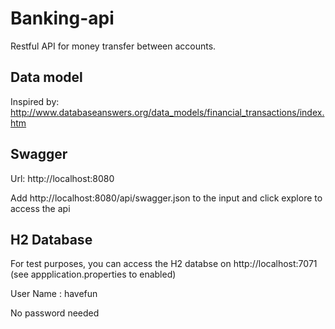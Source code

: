 # Banking-api
Restful API for money transfer between accounts.

## Data model
Inspired by: http://www.databaseanswers.org/data_models/financial_transactions/index.htm

## Swagger
Url: http://localhost:8080

Add http://localhost:8080/api/swagger.json to the input and click explore to access the api


## H2 Database
For test purposes, you can access the H2 databse on http://localhost:7071 (see appplication.properties to enabled)

User Name : havefun

No password needed
